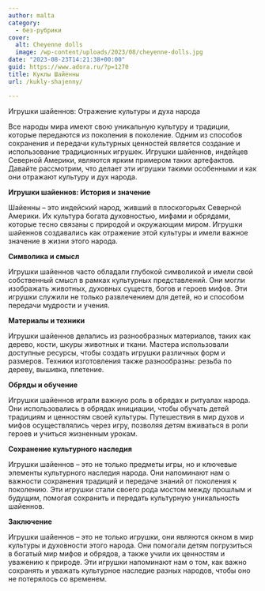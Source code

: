 ```yaml
---
author: malta
category:
  - без-рубрики
cover:
  alt: Cheyenne dolls
  image: /wp-content/uploads/2023/08/cheyenne-dolls.jpg
date: "2023-08-23T14:21:38+00:00"
guid: https://www.adora.ru/?p=1270
title: Куклы Шайенны
url: /kukly-shajenny/

---
```

Игрушки шайеннов: Отражение культуры и духа народа

Все народы мира имеют свою уникальную культуру и традиции, которые передаются из поколения в поколение. Одним из способов сохранения и передачи культурных ценностей является создание и использование традиционных игрушек. Игрушки шайеннов, индейцев Северной Америки, являются ярким примером таких артефактов. Давайте рассмотрим, что делает эти игрушки такими особенными и как они отражают культуру и дух народа.

**Игрушки шайеннов: История и значение**

Шайенны – это индейский народ, живший в плоскогорьях Северной Америки. Их культура богата духовностью, мифами и обрядами, которые тесно связаны с природой и окружающим миром. Игрушки шайеннов создавались как отражение этой культуры и имели важное значение в жизни этого народа.

**Символика и смысл**

Игрушки шайеннов часто обладали глубокой символикой и имели свой собственный смысл в рамках культурных представлений. Они могли изображать животных, духовных существ, богов и героев мифов. Эти игрушки служили не только развлечением для детей, но и способом передачи мудрости и учения.

**Материалы и техники**

Игрушки шайеннов делались из разнообразных материалов, таких как дерево, кости, шкуры животных и ткани. Мастера использовали доступные ресурсы, чтобы создать игрушки различных форм и размеров. Техники изготовления также разнообразны: резьба по дереву, вышивка, плетение.

**Обряды и обучение**

Игрушки шайеннов играли важную роль в обрядах и ритуалах народа. Они использовались в обрядах инициации, чтобы обучать детей традициям и ценностям своей культуры. Путешествия в мир духов и мифов осуществлялись через игру, позволяя детям вживаться в роли героев и учиться жизненным урокам.

**Сохранение культурного наследия**

Игрушки шайеннов – это не только предметы игры, но и ключевые элементы культурного наследия народа. Они напоминают нам о важности сохранения традиций и передаче знаний от поколения к поколению. Эти игрушки стали своего рода мостом между прошлым и будущим, помогая сохранить и передать культурную уникальность шайеннов.

**Заключение**

Игрушки шайеннов – это не только игрушки, они являются окном в мир культуры и духовности этого народа. Они помогали детям погрузиться в богатый мир мифов и обрядов, а также учили их ценностям и уважению к природе. Эти игрушки напоминают нам о том, как важно сохранять и уважать культурное наследие разных народов, чтобы оно не потерялось со временем.
